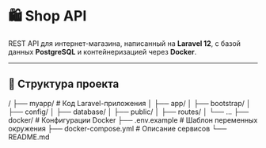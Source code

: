 # 🛍️ Shop API

REST API для интернет-магазина, написанный на **Laravel 12**, с базой данных **PostgreSQL** и контейнеризацией через **Docker**.

---

## 📂 Структура проекта

/
├── myapp/ # Код Laravel-приложения
│ ├── app/
│ ├── bootstrap/
│ ├── config/
│ ├── database/
│ ├── public/
│ ├── routes/
│ └── ...
├── docker/ # Конфигурации Docker
├── .env.example # Шаблон переменных окружения
├── docker-compose.yml # Описание сервисов
└── README.md
